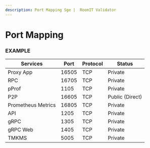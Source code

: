 ```yaml
---
description: Port Mapping Sge |  RoomIT Validator
---
```


# Port Mapping

### EXAMPLE
| Services           | Port  | Protocol | Status          |
| ------------------ | ----- | -------- | --------------- |
| Proxy App          | 16505 | TCP      | Private         |
| RPC                | 16705 | TCP      | Private         |
| pProf              | 1105  | TCP      | Private         |
| P2P                | 16605 | TCP      | Public (Direct) |
| Prometheus Metrics | 16805 | TCP      | Private         |
| API                | 1205  | TCP      | Private         |
| gRPC               | 1305  | TCP      | Private         |
| gRPC Web           | 1405 | TCP      | Private         |
| TMKMS              | 5005 | TCP      | Private         |
